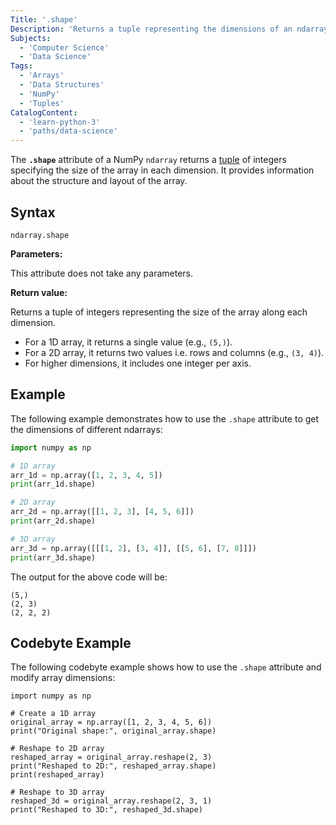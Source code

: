 ```yaml
---
Title: '.shape'
Description: 'Returns a tuple representing the dimensions of an ndarray.'
Subjects:
  - 'Computer Science'
  - 'Data Science'
Tags:
  - 'Arrays'
  - 'Data Structures'
  - 'NumPy'
  - 'Tuples'
CatalogContent:
  - 'learn-python-3'
  - 'paths/data-science'
---
```


The **`.shape`** attribute of a NumPy `ndarray` returns a [tuple](https://www.codecademy.com/resources/docs/python/tuples) of integers specifying the size of the array in each dimension. It provides information about the structure and layout of the array.

## Syntax

```pseudo
ndarray.shape
```

**Parameters:**

This attribute does not take any parameters.

**Return value:**

Returns a tuple of integers representing the size of the array along each dimension.

- For a 1D array, it returns a single value (e.g., `(5,)`).
- For a 2D array, it returns two values i.e. rows and columns (e.g., `(3, 4)`).
- For higher dimensions, it includes one integer per axis.

## Example

The following example demonstrates how to use the `.shape` attribute to get the dimensions of different ndarrays:

```py
import numpy as np

# 1D array
arr_1d = np.array([1, 2, 3, 4, 5])
print(arr_1d.shape)

# 2D array
arr_2d = np.array([[1, 2, 3], [4, 5, 6]])
print(arr_2d.shape)

# 3D array
arr_3d = np.array([[[1, 2], [3, 4]], [[5, 6], [7, 8]]])
print(arr_3d.shape)
```

The output for the above code will be:

```shell
(5,)
(2, 3)
(2, 2, 2)
```

## Codebyte Example

The following codebyte example shows how to use the `.shape` attribute and modify array dimensions:

```codebyte/python
import numpy as np

# Create a 1D array
original_array = np.array([1, 2, 3, 4, 5, 6])
print("Original shape:", original_array.shape)

# Reshape to 2D array
reshaped_array = original_array.reshape(2, 3)
print("Reshaped to 2D:", reshaped_array.shape)
print(reshaped_array)

# Reshape to 3D array
reshaped_3d = original_array.reshape(2, 3, 1)
print("Reshaped to 3D:", reshaped_3d.shape)
```
